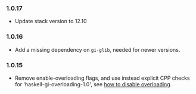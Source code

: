 ### 1.0.17

+ Update stack version to 12.10

### 1.0.16

+ Add a missing dependency on `gi-glib`, needed for newer versions.

### 1.0.15

+ Remove enable-overloading flags, and use instead explicit CPP checks for 'haskell-gi-overloading-1.0', see [how to disable overloading](https://github.com/haskell-gi/haskell-gi/wiki/Overloading\#disabling-overloading).

